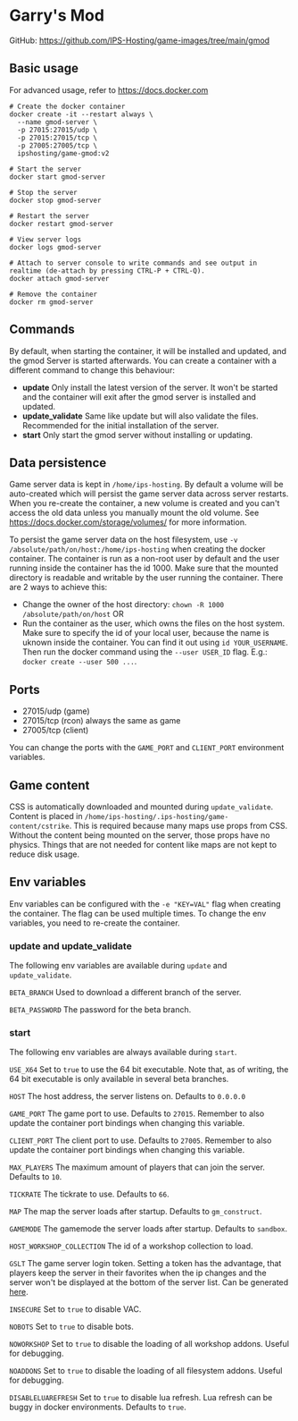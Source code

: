# Garry's Mod

GitHub: https://github.com/IPS-Hosting/game-images/tree/main/gmod

## Basic usage

For advanced usage, refer to https://docs.docker.com

```shell
# Create the docker container
docker create -it --restart always \
  --name gmod-server \
  -p 27015:27015/udp \
  -p 27015:27015/tcp \
  -p 27005:27005/tcp \
  ipshosting/game-gmod:v2

# Start the server
docker start gmod-server

# Stop the server
docker stop gmod-server

# Restart the server
docker restart gmod-server

# View server logs
docker logs gmod-server

# Attach to server console to write commands and see output in realtime (de-attach by pressing CTRL-P + CTRL-Q).
docker attach gmod-server

# Remove the container
docker rm gmod-server
```

## Commands

By default, when starting the container, it will be installed and updated, and the gmod Server is started afterwards.
You can create a container with a different command to change this behaviour:

- **update** Only install the latest version of the server. It won't be started and the container will exit after the gmod server is installed and updated.
- **update_validate** Same like update but will also validate the files. Recommended for the initial installation of the server.
- **start** Only start the gmod server without installing or updating.

## Data persistence

Game server data is kept in `/home/ips-hosting`.
By default a volume will be auto-created which will persist the game server data across server restarts.
When you re-create the container, a new volume is created and you can't access the old data unless you manually mount the old volume.
See https://docs.docker.com/storage/volumes/ for more information.

To persist the game server data on the host filesystem, use `-v /absolute/path/on/host:/home/ips-hosting` when creating the docker container.
The container is run as a non-root user by default and the user running inside the container has the id 1000. Make sure that the mounted directory is readable and writable by the user running the container. There are 2 ways to achieve this:

- Change the owner of the host directory: `chown -R 1000 /absolute/path/on/host` OR
- Run the container as the user, which owns the files on the host system. Make sure to specify the id of your local user, because the name is uknown inside the container. You can find it out using `id YOUR_USERNAME`. Then run the docker command using the `--user USER_ID` flag. E.g.: `docker create --user 500 ...`.

## Ports

- 27015/udp (game)
- 27015/tcp (rcon) always the same as game
- 27005/tcp (client)

You can change the ports with the `GAME_PORT` and `CLIENT_PORT` environment variables.

## Game content

CSS is automatically downloaded and mounted during `update_validate`.
Content is placed in `/home/ips-hosting/.ips-hosting/game-content/cstrike`.
This is required because many maps use props from CSS. Without the content being mounted on the server, those props have no physics.
Things that are not needed for content like maps are not kept to reduce disk usage.

## Env variables

Env variables can be configured with the `-e "KEY=VAL"` flag when creating the container. The flag can be used multiple times.
To change the env variables, you need to re-create the container.

### update and update_validate

The following env variables are available during `update` and `update_validate`.

`BETA_BRANCH` Used to download a different branch of the server.

`BETA_PASSWORD` The password for the beta branch.

### start

The following env variables are always available during `start`.

`USE_X64` Set to `true` to use the 64 bit executable. Note that, as of writing, the 64 bit executable is only available in several beta branches.

`HOST` The host address, the server listens on. Defaults to `0.0.0.0`

`GAME_PORT` The game port to use. Defaults to `27015`. Remember to also update the container port bindings when changing this variable.

`CLIENT_PORT` The client port to use. Defaults to `27005`. Remember to also update the container port bindings when changing this variable.

`MAX_PLAYERS` The maximum amount of players that can join the server. Defaults to `10`.

`TICKRATE` The tickrate to use. Defaults to `66`.

`MAP` The map the server loads after startup. Defaults to `gm_construct`.

`GAMEMODE` The gamemode the server loads after startup. Defaults to `sandbox`.

`HOST_WORKSHOP_COLLECTION` The id of a workshop collection to load.

`GSLT` The game server login token.
Setting a token has the advantage, that players keep the server in their favorites when the ip changes and the server won't be displayed at the bottom of the server list.
Can be generated [here](https://steamcommunity.com/dev/managegameservers).

`INSECURE` Set to `true` to disable VAC.

`NOBOTS` Set to `true` to disable bots.

`NOWORKSHOP` Set to `true` to disable the loading of all workshop addons. Useful for debugging.

`NOADDONS` Set to `true` to disable the loading of all filesystem addons. Useful for debugging.

`DISABLELUAREFRESH` Set to `true` to disable lua refresh. Lua refresh can be buggy in docker environments. Defaults to `true`.
